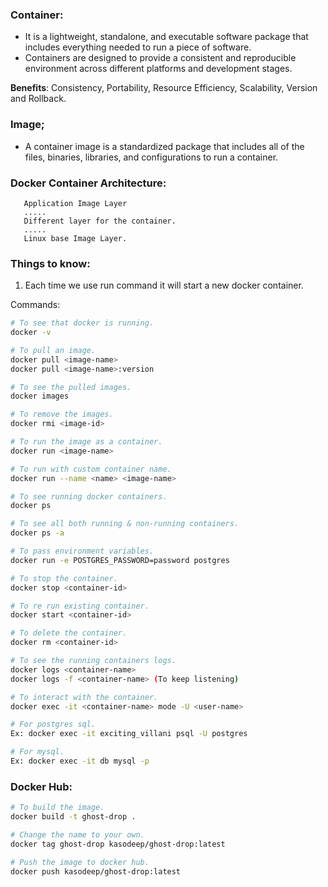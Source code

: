 ### Container:

- It is a lightweight, standalone, and executable software package that includes everything needed to run a piece of software.
- Containers are designed to provide a consistent and reproducible environment across different platforms and development stages.

**Benefits**:
Consistency, Portability, Resource Efficiency, Scalability, Version and Rollback.

### Image;

- A container image is a standardized package that includes all of the files, binaries, libraries, and configurations to run a container.

### Docker Container Architecture:

```
   Application Image Layer
   .....
   Different layer for the container.
   .....
   Linux base Image Layer.
```

### Things to know:

1.  Each time we use run command it will start a new docker container.

Commands:

```bash
# To see that docker is running.
docker -v

# To pull an image.
docker pull <image-name>
docker pull <image-name>:version

# To see the pulled images.
docker images

# To remove the images.
docker rmi <image-id>

# To run the image as a container.
docker run <image-name>

# To run with custom container name.
docker run --name <name> <image-name>

# To see running docker containers.
docker ps

# To see all both running & non-running containers.
docker ps -a

# To pass environment variables.
docker run -e POSTGRES_PASSWORD=password postgres

# To stop the container.
docker stop <container-id>

# To re run existing container.
docker start <container-id>

# To delete the container.
docker rm <container-id>

# To see the running containers logs.
docker logs <container-name>
docker logs -f <container-name> (To keep listening)

# To interact with the container.
docker exec -it <container-name> mode -U <user-name>

# For postgres sql.
Ex: docker exec -it exciting_villani psql -U postgres

# For mysql.
Ex: docker exec -it db mysql -p
```

### Docker Hub:

```bash
# To build the image.
docker build -t ghost-drop .

# Change the name to your own.
docker tag ghost-drop kasodeep/ghost-drop:latest

# Push the image to docker hub.
docker push kasodeep/ghost-drop:latest
```

